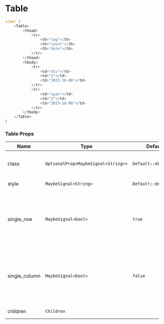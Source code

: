 # Table

```rust demo
view! {
    <Table>
        <thead>
            <tr>
                <th>"tag"</th>
                <th>"count"</th>
                <th>"date"</th>
            </tr>
        </thead>
        <tbody>
            <tr>
                <td>"div"</td>
                <td>"2"</td>
                <td>"2023-10-08"</td>
            </tr>
            <tr>
                <td>"span"</td>
                <td>"2"</td>
                <td>"2023-10-08"</td>
            </tr>
        </tbody>
    </Table>
}
```

### Table Props

| Name | Type | Default | Description |
| --- | --- | --- | --- |
| class | `OptionalProp<MaybeSignal<String>>` | `Default::default()` | Addtional classes for the table element. |
| style | `MaybeSignal<String>` | `Default::default()` | Table's style. |
| single_row | `MaybeSignal<bool>` | `true` | Whether columns are not divided. If the prop is true, table cell has no border-right. |
| single_column | `MaybeSignal<bool>` | `false` | Whether rows are not divided. If the prop is true, table cell has no border-bottom. |
| children | `Children` |  | Table's content. |
